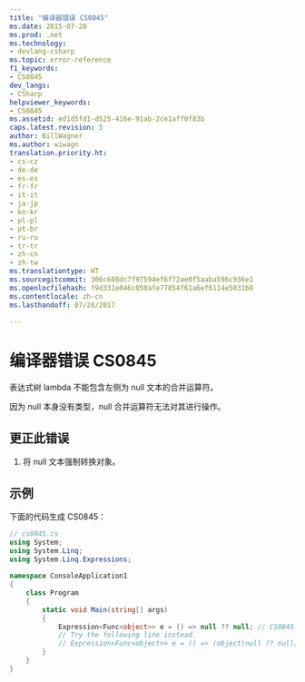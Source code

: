 ```yaml
---
title: "编译器错误 CS0845"
ms.date: 2015-07-20
ms.prod: .net
ms.technology:
- devlang-csharp
ms.topic: error-reference
f1_keywords:
- CS0845
dev_langs:
- CSharp
helpviewer_keywords:
- CS0845
ms.assetid: ed1d5fd1-d525-416e-91ab-2ce1aff0f83b
caps.latest.revision: 5
author: BillWagner
ms.author: wiwagn
translation.priority.ht:
- cs-cz
- de-de
- es-es
- fr-fr
- it-it
- ja-jp
- ko-kr
- pl-pl
- pt-br
- ru-ru
- tr-tr
- zh-cn
- zh-tw
ms.translationtype: HT
ms.sourcegitcommit: 306c608dc7f97594ef6f72ae0f5aaba596c936e1
ms.openlocfilehash: f9d331e046c050afe77854f61a6ef6114e5031b8
ms.contentlocale: zh-cn
ms.lasthandoff: 07/28/2017

---
```

# <a name="compiler-error-cs0845"></a>编译器错误 CS0845
表达式树 lambda 不能包含左侧为 null 文本的合并运算符。  
  
 因为 null 本身没有类型，null 合并运算符无法对其进行操作。  
  
## <a name="to-correct-this-error"></a>更正此错误  
  
1.  将 null 文本强制转换对象。  
  
## <a name="example"></a>示例  
 下面的代码生成 CS0845：  
  
```csharp  
// cs0845.cs  
using System;  
using System.Linq;  
using System.Linq.Expressions;  
  
namespace ConsoleApplication1  
{  
    class Program  
    {  
        static void Main(string[] args)  
        {  
            Expression<Func<object>> e = () => null ?? null; // CS0845  
            // Try the following line instead.  
            // Expression<Func<object>> e = () => (object)null ?? null;  
        }  
    }  
}  
```

